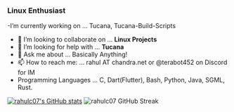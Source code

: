 

### Linux Enthusiast

-I’m currently working on ... Tucana, Tucana-Build-Scripts 
- 👯 I’m looking to collaborate on ... **Linux Projects**
- 🤔 I’m looking for help with ... **Tucana**
- 💬 Ask me about ... Basically Anything!
- 📫 How to reach me: ... rahul AT chandra.net or @terabot452 on Discord for IM
- Programming Languages ... C, Dart(Flutter), Bash, Python, Java, SGML, Rust.

[![rahulc07's GitHub stats](https://github-readme-stats.vercel.app/api?username=rahulc07&theme=city_lights&rank_icon=github)](https://github.com/anuraghazra/github-readme-stats)
![rahulc07 GitHub Streak](https://github-readme-streak-stats.herokuapp.com?user=rahulc07&theme=city_lights&hide_border=true)

